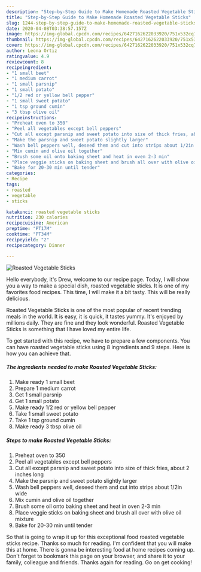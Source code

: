 ```yaml
---
description: "Step-by-Step Guide to Make Homemade Roasted Vegetable Sticks"
title: "Step-by-Step Guide to Make Homemade Roasted Vegetable Sticks"
slug: 1244-step-by-step-guide-to-make-homemade-roasted-vegetable-sticks
date: 2020-04-08T03:38:57.157Z
image: https://img-global.cpcdn.com/recipes/6427162622033920/751x532cq70/roasted-vegetable-sticks-recipe-main-photo.jpg
thumbnail: https://img-global.cpcdn.com/recipes/6427162622033920/751x532cq70/roasted-vegetable-sticks-recipe-main-photo.jpg
cover: https://img-global.cpcdn.com/recipes/6427162622033920/751x532cq70/roasted-vegetable-sticks-recipe-main-photo.jpg
author: Leona Ortiz
ratingvalue: 4.9
reviewcount: 8
recipeingredient:
- "1 small beet"
- "1 medium carrot"
- "1 small parsnip"
- "1 small potato"
- "1/2 red or yellow bell pepper"
- "1 small sweet potato"
- "1 tsp ground cumin"
- "3 tbsp olive oil"
recipeinstructions:
- "Preheat oven to 350"
- "Peel all vegetables except bell peppers"
- "Cut all except parsnip and sweet potato into size of thick fries, about 2 inches long"
- "Make the parsnip and sweet potato slightly larger"
- "Wash bell peppers well, deseed them and cut into strips about 1/2in wide"
- "Mix cumin and olive oil together"
- "Brush some oil onto baking sheet and heat in oven 2-3 min"
- "Place veggie sticks on baking sheet and brush all over with olive oil mixture"
- "Bake for 20-30 min until tender"
categories:
- Recipe
tags:
- roasted
- vegetable
- sticks

katakunci: roasted vegetable sticks 
nutrition: 230 calories
recipecuisine: American
preptime: "PT17M"
cooktime: "PT34M"
recipeyield: "2"
recipecategory: Dinner

---
```



![Roasted Vegetable Sticks](https://img-global.cpcdn.com/recipes/6427162622033920/751x532cq70/roasted-vegetable-sticks-recipe-main-photo.jpg)

Hello everybody, it's Drew, welcome to our recipe page. Today, I will show you a way to make a special dish, roasted vegetable sticks. It is one of my favorites food recipes. This time, I will make it a bit tasty. This will be really delicious.

Roasted Vegetable Sticks is one of the most popular of recent trending meals in the world. It is easy, it is quick, it tastes yummy. It's enjoyed by millions daily. They are fine and they look wonderful. Roasted Vegetable Sticks is something that I have loved my entire life.




To get started with this recipe, we have to prepare a few components. You can have roasted vegetable sticks using 8 ingredients and 9 steps. Here is how you can achieve that.

<!--inarticleads1-->

##### The ingredients needed to make Roasted Vegetable Sticks:

1. Make ready 1 small beet
1. Prepare 1 medium carrot
1. Get 1 small parsnip
1. Get 1 small potato
1. Make ready 1/2 red or yellow bell pepper
1. Take 1 small sweet potato
1. Take 1 tsp ground cumin
1. Make ready 3 tbsp olive oil




<!--inarticleads2-->

##### Steps to make Roasted Vegetable Sticks:

1. Preheat oven to 350
1. Peel all vegetables except bell peppers
1. Cut all except parsnip and sweet potato into size of thick fries, about 2 inches long
1. Make the parsnip and sweet potato slightly larger
1. Wash bell peppers well, deseed them and cut into strips about 1/2in wide
1. Mix cumin and olive oil together
1. Brush some oil onto baking sheet and heat in oven 2-3 min
1. Place veggie sticks on baking sheet and brush all over with olive oil mixture
1. Bake for 20-30 min until tender




So that is going to wrap it up for this exceptional food roasted vegetable sticks recipe. Thanks so much for reading. I'm confident that you will make this at home. There is gonna be interesting food at home recipes coming up. Don't forget to bookmark this page on your browser, and share it to your family, colleague and friends. Thanks again for reading. Go on get cooking!
